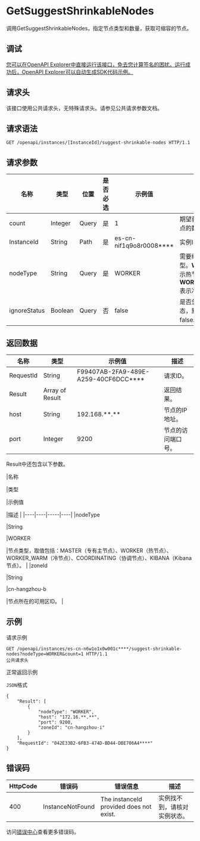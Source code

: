 # GetSuggestShrinkableNodes

调用GetSuggestShrinkableNodes，指定节点类型和数量，获取可缩容的节点。

## 调试

[您可以在OpenAPI Explorer中直接运行该接口，免去您计算签名的困扰。运行成功后，OpenAPI Explorer可以自动生成SDK代码示例。](https://api.aliyun.com/#product=elasticsearch&api=GetSuggestShrinkableNodes&type=ROA&version=2017-06-13)

## 请求头

该接口使用公共请求头，无特殊请求头。请参见公共请求参数文档。

## 请求语法

```
GET /openapi/instances/[InstanceId]/suggest-shrinkable-nodes HTTP/1.1
```

## 请求参数

|名称|类型|位置|是否必选|示例值|描述|
|--|--|--|----|---|--|
|count|Integer|Query|是|1|期望获取可缩容节点的数量。 |
|InstanceId|String|Path|是|es-cn-nif1q9o8r0008\*\*\*\*|实例ID。 |
|nodeType|String|Query|是|WORKER|需要缩容的节点类型。**WORKER**表示热节点，**WORKER\_WARM**表示冷节点。 |
|ignoreStatus|Boolean|Query|否|false|是否忽略实例状态，默认为false。 |

## 返回数据

|名称|类型|示例值|描述|
|--|--|---|--|
|RequestId|String|F99407AB-2FA9-489E-A259-40CF6DCC\*\*\*\*|请求ID。 |
|Result|Array of Result| |返回结果。 |
|host|String|192.168.\*\*.\*\*|节点的IP地址。 |
|port|Integer|9200|节点的访问端口号。 |

Result中还包含以下参数。

|名称

|类型

|示例值

|描述 |
|----|----|-----|----|
|nodeType

|String

|WORKER

|节点类型，取值包括：MASTER（专有主节点）、WORKER（热节点）、WORKER\_WARM（冷节点）、COORDINATING（协调节点）、KIBANA（Kibana节点）。 |
|zoneId

|String

|cn-hangzhou-b

|节点所在的可用区ID。 |

## 示例

请求示例

```
GET /openapi/instances/es-cn-n6w1o1x0w001c****/suggest-shrinkable-nodes?nodeType=WORKER&count=1 HTTP/1.1
公共请求头
```

正常返回示例

`JSON`格式

```
{
	"Result": [
		{
			"nodeType": "WORKER",
			"host": "172.16.**.**",
			"port": 9200,
			"zoneId": "cn-hangzhou-i"
		}
	],
	"RequestId": "042E33B2-6FB3-474D-BD44-DBE706A4****"
}
```

## 错误码

|HttpCode|错误码|错误信息|描述|
|--------|---|----|--|
|400|InstanceNotFound|The instanceId provided does not exist.|实例找不到，请核对实例状态。|

访问[错误中心](https://error-center.aliyun.com/status/product/elasticsearch)查看更多错误码。

